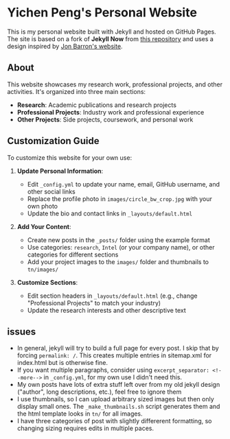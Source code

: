 # Yichen Peng's Personal Website

This is my personal website built with Jekyll and hosted on GitHub Pages. The site is based on a fork of **Jekyll Now** from [this repository](https://github.com/barryclark/jekyll-now) and uses a design inspired by [Jon Barron's website](https://jonbarron.info/).

## About
This website showcases my research work, professional projects, and other activities. It's organized into three main sections:
- **Research**: Academic publications and research projects
- **Professional Projects**: Industry work and professional experience  
- **Other Projects**: Side projects, coursework, and personal work

## Customization Guide
To customize this website for your own use:

1. **Update Personal Information**:
   - Edit `_config.yml` to update your name, email, GitHub username, and other social links
   - Replace the profile photo in `images/circle_bw_crop.jpg` with your own photo
   - Update the bio and contact links in `_layouts/default.html`

2. **Add Your Content**:
   - Create new posts in the `_posts/` folder using the example format
   - Use categories: `research`, `Intel` (or your company name), or other categories for different sections
   - Add your project images to the `images/` folder and thumbnails to `tn/images/`

3. **Customize Sections**:
   - Edit section headers in `_layouts/default.html` (e.g., change "Professional Projects" to match your industry)
   - Update the research interests and other descriptive text 



## issues
* In general, jekyll will try to build a full page for every post. I skip that by forcing `permalink: /`. This creates multiple entries in sitemap.xml for index.html but is otherwise fine. 
* If you want multiple paragraphs, consider using `excerpt_separator: <!--more-->` in `_config.yml`, for my own use I didn't need this. 
* My own posts have lots of extra stuff left over from my old jekyll design ("author", long descriptions, etc.), feel free to ignore them
* I use thumbnails, so I can upload arbitrary sized images but then only display small ones. The `_make_thumbnails.sh` script generates them and the html template looks in `tn/` for all images. 
* I have three categories of post with slightly differerent formatting, so changing sizing requires edits in multiple paces. 
